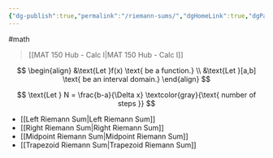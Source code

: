 ```yaml
---
{"dg-publish":true,"permalink":"/riemann-sums/","dgHomeLink":true,"dgPassFrontmatter":false,"dgShowLocalGraph":true}
---
```


#math 
> [[MAT 150 Hub - Calc I|MAT 150 Hub - Calc I]]

$$
\begin{align}
&\text{Let }f(x) \text{ be a function.} \\
&\text{Let }[a,b] \text{ be an interval domain.}
\end{align}
$$
<style>
.container {font-family: sans-serif; text-align: center;}
.button-wrapper button {z-index: 1;height: 40px; width: 100px; margin: 10px;padding: 5px;}
.excalidraw .App-menu_top .buttonList { display: flex;}
.excalidraw-wrapper { height: 800px; margin: 50px; position: relative;}
:root[dir="ltr"] .excalidraw .layer-ui__wrapper .zen-mode-transition.App-menu_bottom--transition-left {transform: none;}
</style><script src="https://unpkg.com/react@17/umd/react.production.min.js"></script><script src="https://unpkg.com/react-dom@17/umd/react-dom.production.min.js"></script><script type="text/javascript" src="https://unpkg.com/@excalidraw/excalidraw@0.12.0/dist/excalidraw.production.min.js"></script><div id="Reimann_Sums_2022-10-17_1047.21.excalidraw.md1"></div><script>(function(){const InitialData={"type":"excalidraw","version":2,"source":"https://excalidraw.com","elements":[{"type":"arrow","version":71,"versionNonce":156978493,"isDeleted":false,"id":"YvMEhXH9IZtluCEdgR5cL","fillStyle":"hachure","strokeWidth":1,"strokeStyle":"solid","roughness":0,"opacity":100,"angle":0,"x":-80,"y":32.95623016357422,"strokeColor":"#000000","backgroundColor":"transparent","width":382.4000244140625,"height":0,"seed":1203232915,"groupIds":[],"strokeSharpness":"round","boundElements":[],"updated":1666029039440,"link":null,"locked":false,"startBinding":null,"endBinding":null,"lastCommittedPoint":null,"startArrowhead":null,"endArrowhead":"arrow","points":[[0,0],[382.4000244140625,0]]},{"type":"arrow","version":350,"versionNonce":1186525459,"isDeleted":false,"id":"b6GsGqHsv4AsswBei2Oeg","fillStyle":"hachure","strokeWidth":1,"strokeStyle":"solid","roughness":0,"opacity":100,"angle":0,"x":-55.20001220703125,"y":48.95624542236328,"strokeColor":"#000000","backgroundColor":"transparent","width":1.600006103515625,"height":295.99998474121094,"seed":95704627,"groupIds":[],"strokeSharpness":"round","boundElements":[],"updated":1666029039440,"link":null,"locked":false,"startBinding":null,"endBinding":null,"lastCommittedPoint":null,"startArrowhead":null,"endArrowhead":"arrow","points":[[0,0],[-1.600006103515625,-295.99998474121094]]},{"type":"rectangle","version":224,"versionNonce":1381539229,"isDeleted":false,"id":"MD5wTxHA_6bYA0C9kVz6J","fillStyle":"hachure","strokeWidth":1,"strokeStyle":"solid","roughness":0,"opacity":100,"angle":0,"x":32,"y":-55.84375762939453,"strokeColor":"#c92a2a","backgroundColor":"#fa5252","width":6.399993896484375,"height":88.79998779296875,"seed":350399123,"groupIds":[],"strokeSharpness":"sharp","boundElements":[],"updated":1666029039440,"link":null,"locked":false},{"type":"rectangle","version":280,"versionNonce":322918067,"isDeleted":false,"id":"sencY4OdJ-b7gDNttjlUU","fillStyle":"hachure","strokeWidth":1,"strokeStyle":"solid","roughness":0,"opacity":100,"angle":0,"x":40.80000305175781,"y":-61.44376373291017,"strokeColor":"#c92a2a","backgroundColor":"#fa5252","width":6.399993896484375,"height":93.60000610351564,"seed":752206419,"groupIds":[],"strokeSharpness":"sharp","boundElements":[],"updated":1666029039440,"link":null,"locked":false},{"type":"rectangle","version":386,"versionNonce":1141694973,"isDeleted":false,"id":"vCx4rSa4qpXhoVdDhy6H0","fillStyle":"hachure","strokeWidth":1,"strokeStyle":"solid","roughness":0,"opacity":100,"angle":0,"x":49.03861410766555,"y":-79.75951422511659,"strokeColor":"#c92a2a","backgroundColor":"#fa5252","width":6.6939624531050566,"height":111.82633696853932,"seed":465945779,"groupIds":[],"strokeSharpness":"sharp","boundElements":[],"updated":1666029039440,"link":null,"locked":false},{"type":"rectangle","version":466,"versionNonce":2032666707,"isDeleted":false,"id":"W12m-B1eAjhl45vZEcsLz","fillStyle":"hachure","strokeWidth":1,"strokeStyle":"solid","roughness":0,"opacity":100,"angle":0,"x":56.53493565749115,"y":-96.66296415698396,"strokeColor":"#c92a2a","backgroundColor":"#fa5252","width":6.399982682302749,"height":127.99484868758249,"seed":1721046173,"groupIds":[],"strokeSharpness":"sharp","boundElements":[],"updated":1666029039440,"link":null,"locked":false},{"type":"rectangle","version":614,"versionNonce":326736477,"isDeleted":false,"id":"uYxB0aJ2AlfV3lMhsjV8M","fillStyle":"hachure","strokeWidth":1,"strokeStyle":"solid","roughness":0,"opacity":100,"angle":0,"x":64.10474934647188,"y":-113.63989781737024,"strokeColor":"#c92a2a","backgroundColor":"#fa5252","width":6.6939512389234315,"height":145.9272053888947,"seed":1086443507,"groupIds":[],"strokeSharpness":"sharp","boundElements":[],"updated":1666029039440,"link":null,"locked":false},{"type":"rectangle","version":786,"versionNonce":776570355,"isDeleted":false,"id":"BX5ulqokl7uPTFd4R-wZL","fillStyle":"hachure","strokeWidth":1,"strokeStyle":"solid","roughness":0,"opacity":100,"angle":0,"x":71.82154170667222,"y":-123.26752784878613,"strokeColor":"#c92a2a","backgroundColor":"#fa5252","width":6.693951238923428,"height":156.21626186916177,"seed":289972541,"groupIds":[],"strokeSharpness":"sharp","boundElements":[],"updated":1666029039440,"link":null,"locked":false},{"type":"rectangle","version":856,"versionNonce":1500530365,"isDeleted":false,"id":"7OYNoIR8iZeevQGL5uTIw","fillStyle":"hachure","strokeWidth":1,"strokeStyle":"solid","roughness":0,"opacity":100,"angle":0,"x":80.27326667260586,"y":-117.68202434535831,"strokeColor":"#c92a2a","backgroundColor":"#fa5252","width":6.399960253939522,"height":149.74885269587188,"seed":567902877,"groupIds":[],"strokeSharpness":"sharp","boundElements":[],"updated":1666029039440,"link":null,"locked":false},{"type":"rectangle","version":1021,"versionNonce":1772769171,"isDeleted":false,"id":"AcLpctavMFvHjFQVoAnVt","fillStyle":"hachure","strokeWidth":1,"strokeStyle":"solid","roughness":0,"opacity":100,"angle":0,"x":88.21052984318088,"y":-105.11467790873603,"strokeColor":"#c92a2a","backgroundColor":"#fa5252","width":6.399960253939521,"height":136.22609162895986,"seed":1207727325,"groupIds":[],"strokeSharpness":"sharp","boundElements":[],"updated":1666029039440,"link":null,"locked":false},{"type":"rectangle","version":1153,"versionNonce":412247837,"isDeleted":false,"id":"LQ_zTjtVfoH6hpHZhBxhc","fillStyle":"hachure","strokeWidth":1,"strokeStyle":"solid","roughness":0,"opacity":100,"angle":0,"x":95.63337607512368,"y":-92.25336011194756,"strokeColor":"#c92a2a","backgroundColor":"#fa5252","width":6.693928810560233,"height":122.40936200542714,"seed":1827981501,"groupIds":[],"strokeSharpness":"sharp","boundElements":[],"updated":1666029039440,"link":null,"locked":false},{"type":"rectangle","version":1259,"versionNonce":1031857459,"isDeleted":false,"id":"mAixbu8IItf3xTF_rO_Z4","fillStyle":"hachure","strokeWidth":1,"strokeStyle":"solid","roughness":0,"opacity":100,"angle":0,"x":103.27665947489639,"y":-73.43909493722789,"strokeColor":"#c92a2a","backgroundColor":"#fa5252","width":6.693928810560233,"height":105.06495923862877,"seed":640545811,"groupIds":[],"strokeSharpness":"sharp","boundElements":[],"updated":1666029039440,"link":null,"locked":false},{"type":"line","version":918,"versionNonce":1840013693,"isDeleted":false,"id":"5HUDsbFqFeCeIb14vqb-8","fillStyle":"hachure","strokeWidth":2,"strokeStyle":"solid","roughness":0,"opacity":100,"angle":0,"x":29.97016207353218,"y":-55.00748934535966,"strokeColor":"#000000","backgroundColor":"#fa5252","width":81.13657761565372,"height":67.91054457144605,"seed":763331955,"groupIds":[],"strokeSharpness":"round","boundElements":[],"updated":1666029043813,"link":null,"locked":false,"startBinding":null,"endBinding":null,"lastCommittedPoint":null,"startArrowhead":null,"endArrowhead":null,"points":[[0,0],[14.698646507576441,-10.876993593508459],[24.162077553161296,-37.02652600206676],[33.801771724318336,-58.82223519755361],[45.37617193556818,-67.91054457144605],[61.151786433737044,-46.15287340600216],[72.56827830688401,-19.704198056401225],[81.13657761565372,-13.816735230623507]]},{"type":"line","version":153,"versionNonce":825476819,"isDeleted":false,"id":"SNXyu7ngUYlTtJ0HTxX5N","fillStyle":"hachure","strokeWidth":1,"strokeStyle":"solid","roughness":0,"opacity":100,"angle":0,"x":29.676193516911468,"y":-55.301457901980356,"strokeColor":"#000000","backgroundColor":"#fa5252","width":0,"height":96.93760621055793,"seed":719196499,"groupIds":[],"strokeSharpness":"round","boundElements":[],"updated":1666029039440,"link":null,"locked":false,"startBinding":null,"endBinding":null,"lastCommittedPoint":null,"startArrowhead":null,"endArrowhead":null,"points":[[0,0],[0,96.93760621055793]]},{"type":"line","version":205,"versionNonce":32441309,"isDeleted":false,"id":"pzoNY01qN-k4FCgK0lSoh","fillStyle":"hachure","strokeWidth":1,"strokeStyle":"solid","roughness":0,"opacity":100,"angle":0,"x":111.10671726082265,"y":-68.82422457598318,"strokeColor":"#000000","backgroundColor":"#fa5252","width":0,"height":111.48927404691464,"seed":1429395165,"groupIds":[],"strokeSharpness":"round","boundElements":[],"updated":1666029039440,"link":null,"locked":false,"startBinding":null,"endBinding":null,"lastCommittedPoint":null,"startArrowhead":null,"endArrowhead":null,"points":[[0,0],[0,111.48927404691464]]},{"type":"text","version":36,"versionNonce":458847347,"isDeleted":false,"id":"xkP381WY","fillStyle":"hachure","strokeWidth":1,"strokeStyle":"solid","roughness":0,"opacity":100,"angle":0,"x":18.94617298753178,"y":36.163838273115644,"strokeColor":"#000000","backgroundColor":"#fa5252","width":15,"height":25,"seed":2134318195,"groupIds":[],"strokeSharpness":"sharp","boundElements":[],"updated":1666029039440,"link":null,"locked":false,"fontSize":20,"fontFamily":1,"text":"a","rawText":"a","baseline":18,"textAlign":"left","verticalAlign":"top","containerId":null,"originalText":"a"},{"type":"text","version":31,"versionNonce":2021425213,"isDeleted":false,"id":"pAhdeXl0","fillStyle":"hachure","strokeWidth":1,"strokeStyle":"solid","roughness":0,"opacity":100,"angle":0,"x":105.88869127444315,"y":44.17459918993664,"strokeColor":"#000000","backgroundColor":"#fa5252","width":12,"height":25,"seed":511617885,"groupIds":[],"strokeSharpness":"sharp","boundElements":[],"updated":1666029039440,"link":null,"locked":false,"fontSize":20,"fontFamily":1,"text":"b","rawText":"b","baseline":18,"textAlign":"left","verticalAlign":"top","containerId":null,"originalText":"b"},{"type":"text","version":59,"versionNonce":1892632979,"isDeleted":false,"id":"gXYw0ACE","fillStyle":"hachure","strokeWidth":1,"strokeStyle":"solid","roughness":0,"opacity":100,"angle":0,"x":119.92420048719788,"y":-100.68475124496862,"strokeColor":"#000000","backgroundColor":"#fa5252","width":38,"height":25,"seed":82156989,"groupIds":[],"strokeSharpness":"sharp","boundElements":[],"updated":1666029041137,"link":null,"locked":false,"fontSize":20,"fontFamily":1,"text":"f(x)","rawText":"f(x)","baseline":18,"textAlign":"left","verticalAlign":"top","containerId":null,"originalText":"f(x)"},{"id":"dkI85CTO","type":"text","x":57.20001220703125,"y":-91.45645498266839,"width":12,"height":25,"angle":0,"strokeColor":"#000000","backgroundColor":"#fa5252","fillStyle":"hachure","strokeWidth":2,"strokeStyle":"solid","roughness":0,"opacity":100,"groupIds":[],"strokeSharpness":"sharp","seed":1767898443,"version":3,"versionNonce":1185422315,"isDeleted":true,"boundElements":null,"updated":1677098160196,"link":null,"locked":false,"text":"","rawText":"","fontSize":20,"fontFamily":1,"textAlign":"left","verticalAlign":"top","baseline":18,"containerId":null,"originalText":""}],"appState":{"theme":"light","viewBackgroundColor":"#ffffff","currentItemStrokeColor":"#000000","currentItemBackgroundColor":"#fa5252","currentItemFillStyle":"hachure","currentItemStrokeWidth":2,"currentItemStrokeStyle":"solid","currentItemRoughness":0,"currentItemOpacity":100,"currentItemFontFamily":1,"currentItemFontSize":20,"currentItemTextAlign":"left","currentItemStrokeSharpness":"sharp","currentItemStartArrowhead":null,"currentItemEndArrowhead":"arrow","currentItemLinearStrokeSharpness":"round","gridSize":null,"colorPalette":{}},"files":{}};InitialData.scrollToContent=true;App=()=>{const e=React.useRef(null),t=React.useRef(null),[n,i]=React.useState({width:void 0,height:void 0});return React.useEffect(()=>{i({width:t.current.getBoundingClientRect().width,height:t.current.getBoundingClientRect().height});const e=()=>{i({width:t.current.getBoundingClientRect().width,height:t.current.getBoundingClientRect().height})};return window.addEventListener("resize",e),()=>window.removeEventListener("resize",e)},[t]),React.createElement(React.Fragment,null,React.createElement("div",{className:"excalidraw-wrapper",ref:t},React.createElement(ExcalidrawLib.Excalidraw,{ref:e,width:n.width,height:n.height,initialData:InitialData,viewModeEnabled:!0,zenModeEnabled:!0,gridModeEnabled:!1})))},excalidrawWrapper=document.getElementById("Reimann_Sums_2022-10-17_1047.21.excalidraw.md1");ReactDOM.render(React.createElement(App),excalidrawWrapper);})();</script>

$$
\text{Let } N = \frac{b-a}{\Delta x} \textcolor{gray}{\text{ number of steps }}
$$

- [[Left Riemann Sum|Left Riemann Sum]]
- [[Right Riemann Sum|Right Riemann Sum]]
- [[Midpoint Riemann Sum|Midpoint Riemann Sum]]
- [[Trapezoid Riemann Sum|Trapezoid Riemann Sum]]
